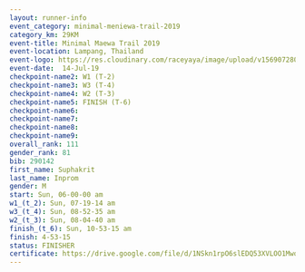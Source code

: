 ```yaml
---
layout: runner-info 
event_category: minimal-meniewa-trail-2019 
category_km: 29KM 
event-title: Minimal Maewa Trail 2019 
event-location: Lampang, Thailand 
event-logo: https://res.cloudinary.com/raceyaya/image/upload/v1569072805/logo/minimal-trail_ktnvsp.jpg 
event-date:  14-Jul-19 
checkpoint-name2: W1 (T-2) 
checkpoint-name3: W3 (T-4) 
checkpoint-name4: W2 (T-3) 
checkpoint-name5: FINISH (T-6) 
checkpoint-name6: 
checkpoint-name7: 
checkpoint-name8: 
checkpoint-name9: 
overall_rank: 111
gender_rank: 81
bib: 290142
first_name: Suphakrit
last_name: Inprom
gender: M
start: Sun, 06-00-00 am
w1_(t_2): Sun, 07-19-14 am
w3_(t_4): Sun, 08-52-35 am
w2_(t_3): Sun, 08-04-40 am
finish_(t_6): Sun, 10-53-15 am
finish: 4-53-15
status: FINISHER
certificate: https://drive.google.com/file/d/1NSkn1rpO6slEDQ53XVLOO1Mwq3HIN61y/view?usp=sharing
---
```

